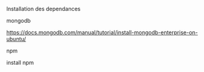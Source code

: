 Installation des dependances

mongodb

https://docs.mongodb.com/manual/tutorial/install-mongodb-enterprise-on-ubuntu/

npm

install npm